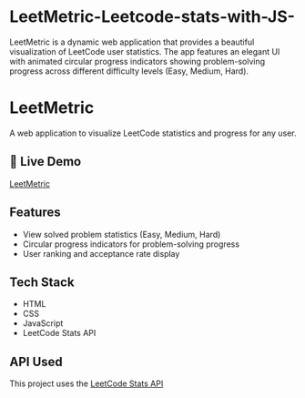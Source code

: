 # LeetMetric-Leetcode-stats-with-JS-
LeetMetric is a dynamic web application that provides a beautiful visualization of LeetCode user statistics. The app features an elegant UI with animated circular progress indicators showing problem-solving progress across different difficulty levels (Easy, Medium, Hard).

# LeetMetric
A web application to visualize LeetCode statistics and progress for any user.

## 🔴 Live Demo
[LeetMetric](https://[your-username].github.io/LeetMetric-Leetcode-stats)

## Features
- View solved problem statistics (Easy, Medium, Hard)
- Circular progress indicators for problem-solving progress
- User ranking and acceptance rate display

## Tech Stack
- HTML
- CSS
- JavaScript
- LeetCode Stats API

## API Used
This project uses the [LeetCode Stats API](https://leetcode-stats-api.herokuapp.com/)
